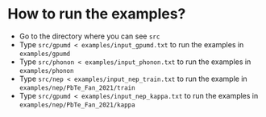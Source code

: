# How to run the examples?

* Go to the directory where you can see `src`
* Type `src/gpumd < examples/input_gpumd.txt` to run the examples in `examples/gpumd`
* Type `src/phonon < examples/input_phonon.txt` to run the examples in `examples/phonon`
*  Type `src/nep < examples/input_nep_train.txt` to run the example in `examples/nep/PbTe_Fan_2021/train`
*  Type `src/gpumd < examples/input_nep_kappa.txt` to run the examples in `examples/nep/PbTe_Fan_2021/kappa`

